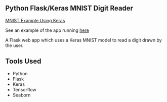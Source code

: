 ## Python Flask/Keras MNIST Digit Reader

[MNIST Example Using Keras](https://github.com/fchollet/keras/blob/master/examples/mnist_cnn.py)

See an example of the app running [here](https://frightening-mausoleum-17359.herokuapp.com/)

A Flask web app which uses a Keras MNIST model to read a digit drawn by the user.

## Tools Used
* Python
* Flask
* Keras
* Tensorflow
* Seaborn